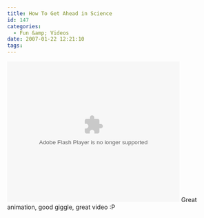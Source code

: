 ```yaml
---
title: How To Get Ahead in Science
id: 147
categories:
  - Fun &amp; Videos
date: 2007-01-22 12:21:10
tags:
---
```


<embed flashvars="" src="https://video.google.com/googleplayer.swf?docId=-6889590505080832316&amp;hl=en" type="application/x-shockwave-flash" id="VideoPlayback" style="width: 400px; height: 326px;"></embed>
Great animation, good giggle, great video :P